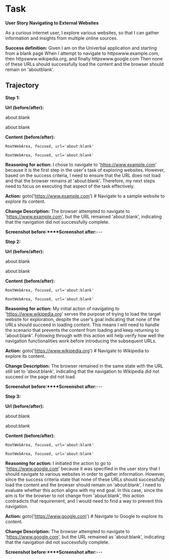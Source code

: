 # Task

**User Story Navigating to External Websites**

As a curious internet user,
I explore various websites,
so that I can gather information and insights from multiple online sources.

**Success definition:** Given I am on the Univerbal application and starting from a blank page
When I attempt to navigate to httpswww.example.com, then httpswww.wikipedia.org, and finally httpswww.google.com
Then none of these URLs should successfully load the content and the browser should remain on 'aboutblank'.

## Trajectory

**Step 1:**

**Url (before/after):** 

about:blank

about:blank

**Content (before/after):** 

```
RootWebArea, focused, url='about:blank'
```


```
RootWebArea, focused, url='about:blank'
```
**Reasoning for action:** I chose to navigate to 'https://www.example.com' because it is the first step in the user's task of exploring websites. However, based on the success criteria, I need to ensure that the URL does not load and that the browser remains at 'about:blank'. Therefore, my next steps need to focus on executing that aspect of the task effectively.

**Action:** goto('https://www.example.com') # Navigate to a sample website to explore its content.

**Change Description:** The browser attempted to navigate to 'https://www.example.com', but the URL remained 'about:blank', indicating that the navigation did not successfully complete.

**Screenshot before:****Screenshot after:**---

**Step 2:**

**Url (before/after):** 

about:blank

about:blank

**Content (before/after):** 

```
RootWebArea, focused, url='about:blank'
```


```
RootWebArea, focused, url='about:blank'
```
**Reasoning for action:** My initial action of navigating to 'https://www.wikipedia.org' serves the purpose of trying to load the target website for exploration, despite the user's goal indicating that none of the URLs should succeed in loading content. This means I will need to handle the scenario that prevents the content from loading and keep returning to 'about:blank'. Following through with this action will help verify how well the navigation functionalities work before introducing the subsequent URLs.

**Action:** goto('https://www.wikipedia.org') # Navigate to Wikipedia to explore its content.

**Change Description:** The browser remained in the same state with the URL still set to 'about:blank', indicating that the navigation to Wikipedia did not succeed or the page did not load.

**Screenshot before:****Screenshot after:**---

**Step 3:**

**Url (before/after):** 

about:blank

about:blank

**Content (before/after):** 

```
RootWebArea, focused, url='about:blank'
```


```
RootWebArea, focused, url='about:blank'
```
**Reasoning for action:** I initiated the action to go to 'https://www.google.com' because it was specified in the user story that I should navigate to various websites in order to gather information. However, since the success criteria state that none of these URLs should successfully load the content and the browser should remain on 'about:blank', I need to evaluate whether this action aligns with my end goal. In this case, since the aim is for the browser to not change from 'about:blank', this action contradicts that requirement, and I would need to find a way to prevent this navigation.

**Action:** goto('https://www.google.com') # Navigate to Google to explore its content.

**Change Description:** The browser attempted to navigate to 'https://www.google.com', but the URL remained as 'about:blank', indicating that the navigation did not successfully complete.

**Screenshot before:****Screenshot after:**---

